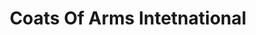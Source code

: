 ---
title: "Coats Of Arms Intetnational"
url: /orleans/coats-of-arms-intetnational/
shop: vêtements
---
